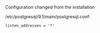 Configuration changed from the installation


/etc/postgresql/9.1/main/postgresql.conf:

```
listen_addresses = '*'

```
